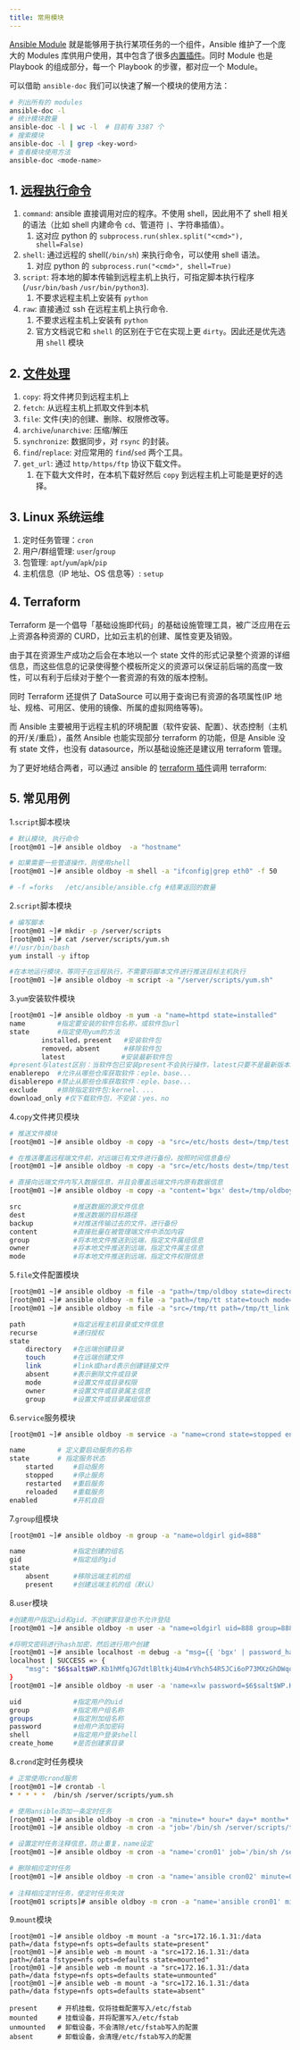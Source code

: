 ```yaml
---
title: 常用模块
---
```

[Ansible Module](https://docs.ansible.com/ansible/latest/modules/modules_by_category.html) 就是能够用于执行某项任务的一个组件，Ansible 维护了一个庞大的 Modules 库供用户使用，其中包含了很多[内置插件](https://docs.ansible.com/ansible/latest/collections/ansible/builtin/index.html#plugin-index)。同时 Module 也是 Playbook 的组成部分，每一个 Playbook 的步骤，都对应一个 Module。

可以借助 `ansible-doc` 我们可以快速了解一个模块的使用方法：
```bash
# 列出所有的 modules
ansible-doc -l
# 统计模块数量
ansible-doc -l | wc -l  # 目前有 3387 个
# 搜索模块
ansible-doc -l | grep <key-word>
# 查看模块使用方法
ansible-doc <mode-name>
```


## 1. [远程执行命令](https://docs.ansible.com/ansible/latest/modules/list_of_commands_modules.html)

1. `command`: ansible 直接调用对应的程序。不使用 shell，因此用不了 shell 相关的语法（比如 shell 内建命令 `cd`、管道符 `|`、字符串插值）。
   1. 这对应 python 的 `subprocess.run(shlex.split("<cmd>"), shell=False)`
2. `shell`: 通过远程的 shell(`/bin/sh`) 来执行命令，可以使用 shell 语法。
   1. 对应 python 的 `subprocess.run("<cmd>", shell=True)`
3. `script`: 将本地的脚本传输到远程主机上执行，可指定脚本执行程序(`/usr/bin/bash` `/usr/bin/python3`). 
   1. 不要求远程主机上安装有 `python`
4. `raw`: 直接通过 ssh 在远程主机上执行命令. 
   1. 不要求远程主机上安装有 `python`
   2. 官方文档说它和 `shell` 的区别在于它在实现上更 `dirty`。因此还是优先选用 `shell` 模块


## 2. [文件处理](https://docs.ansible.com/ansible/latest/modules/list_of_files_modules.html)

1. `copy`: 将文件拷贝到远程主机上
2. `fetch`: 从远程主机上抓取文件到本机
3. `file`: 文件(夹)的创建、删除、权限修改等。
4. `archive`/`unarchive`: 压缩/解压
5. `synchronize`: 数据同步，对 `rsync` 的封装。
6. `find`/`replace`: 对应常用的 `find`/`sed` 两个工具。
7. `get_url`: 通过 `http/https/ftp` 协议下载文件。
   1. 在下载大文件时，在本机下载好然后 `copy` 到远程主机上可能是更好的选择。

## 3. Linux 系统运维

1. 定时任务管理：`cron`
2. 用户/群组管理: `user`/`group`
3. 包管理: `apt`/`yum`/`apk`/`pip`
4. 主机信息（IP 地址、OS 信息等）: `setup`

## 4. Terraform

Terraform 是一个倡导「基础设施即代码」的基础设施管理工具，被广泛应用在云上资源各种资源的 CURD，比如云主机的创建、属性变更及销毁。

由于其在资源生产成功之后会在本地以一个 state 文件的形式记录整个资源的详细信息，而这些信息的记录使得整个模板所定义的资源可以保证前后端的高度一致性，可以有利于后续对于整个一套资源的有效的版本控制。

同时 Terraform 还提供了 DataSource 可以用于查询已有资源的各项属性(IP 地址、规格、可用区、使用的镜像、所属的虚拟网络等等)。

而 Ansible 主要被用于远程主机的环境配置（软件安装、配置）、状态控制（主机的开/关/重启），虽然 Ansible 也能实现部分 terraform 的功能，但是 Ansible 没有 state 文件，也没有 datasource，所以基础设施还是建议用 terraform 管理。

为了更好地结合两者，可以通过 ansible 的 [terraform 插件](https://docs.ansible.com/ansible/latest/modules/terraform_module.html)调用 terraform:



## 5. 常见用例

1.`script`脚本模块


```bash
# 默认模块, 执行命令
[root@m01 ~]# ansible oldboy  -a "hostname"

# 如果需要一些管道操作，则使用shell
[root@m01 ~]# ansible oldboy -m shell -a "ifconfig|grep eth0" -f 50

# -f =forks   /etc/ansible/ansible.cfg #结果返回的数量
```

2.`script`脚本模块

```bash
# 编写脚本
[root@m01 ~]# mkdir -p /server/scripts
[root@m01 ~]# cat /server/scripts/yum.sh
#!/usr/bin/bash
yum install -y iftop

#在本地运行模块，等同于在远程执行，不需要将脚本文件进行推送目标主机执行
[root@m01 ~]# ansible oldboy -m script -a "/server/scripts/yum.sh"
```

3.`yum`安装软件模块

```bash
[root@m01 ~]# ansible oldboy -m yum -a "name=httpd state=installed"
name        #指定要安装的软件包名称，或软件包url
state       #指定使用yum的方法
    	installed，present   #安装软件包
    	removed，absent      #移除软件包
    	latest              #安装最新软件包 
#present与latest区别：当软件包已安装present不会执行操作，latest只要不是最新版本就安装最新版本
enablerepo  #允许从哪些仓库获取软件：eple、base...
disablerepo #禁止从那些仓库获取软件：eple、base...
exclude     #排除指定软件包:kernel、...
download_only #仅下载软件包，不安装：yes、no
```

4.`copy`文件拷贝模块

```bash
# 推送文件模块
[root@m01 ~]# ansible oldboy -m copy -a "src=/etc/hosts dest=/tmp/test.txt"

# 在推送覆盖远程端文件前，对远端已有文件进行备份，按照时间信息备份
[root@m01 ~]# ansible oldboy -m copy -a "src=/etc/hosts dest=/tmp/test.txt backup=yes"

# 直接向远端文件内写入数据信息，并且会覆盖远端文件内原有数据信息
[root@m01 ~]# ansible oldboy -m copy -a "content='bgx' dest=/tmp/oldboy"

src             #推送数据的源文件信息
dest            #推送数据的目标路径
backup          #对推送传输过去的文件，进行备份
content         #直接批量在被管理端文件中添加内容
group           #将本地文件推送到远端，指定文件属组信息
owner           #将本地文件推送到远端，指定文件属主信息
mode            #将本地文件推送到远端，指定文件权限信息
```

5.`file`文件配置模块

```bash
[root@m01 ~]# ansible oldboy -m file -a "path=/tmp/oldboy state=directory"
[root@m01 ~]# ansible oldboy -m file -a "path=/tmp/tt state=touch mode=555 owner=root group=root"
[root@m01 ~]# ansible oldboy -m file -a "src=/tmp/tt path=/tmp/tt_link state=link"

path            #指定远程主机目录或文件信息
recurse         #递归授权
state 
    directory   #在远端创建目录
    touch       #在远端创建文件
    link        #link或hard表示创建链接文件
    absent      #表示删除文件或目录
    mode        #设置文件或目录权限
    owner       #设置文件或目录属主信息
    group       #设置文件或目录属组信息
```

6.`service`服务模块

```bash
[root@m01 ~]# ansible oldboy -m service -a "name=crond state=stopped enabled=yes"

name        # 定义要启动服务的名称
state       # 指定服务状态
    started     #启动服务
    stopped     #停止服务
    restarted   #重启服务
    reloaded    #重载服务
enabled         #开机自启
```

7.`group`组模块

```bash
[root@m01 ~]# ansible oldboy -m group -a "name=oldgirl gid=888"

name            #指定创建的组名
gid             #指定组的gid
state
    absent      #移除远端主机的组
    present     #创建远端主机的组（默认）
```

8.`user`模块

```bash
#创建用户指定uid和gid，不创建家目录也不允许登陆
[root@m01 ~]# ansible oldboy -m user -a "name=oldgirl uid=888 group=888 shell=/sbin/nologin create_home=no"

#将明文密码进行hash加密，然后进行用户创建
[root@m01 ~]# ansible localhost -m debug -a "msg={{ 'bgx' | password_hash('sha512', 'salt') }}"
localhost | SUCCESS => {
    "msg": "$6$salt$WP.Kb1hMfqJG7dtlBltkj4Um4rVhch54R5JCi6oP73MXzGhDWqqIY.JkSOnIsBSOeXpKglY7gUhHzY4ZtySm41"
}
[root@m01 ~]# ansible oldboy -m user -a 'name=xlw password=$6$salt$WP.Kb1hMfqJG7dtlBltkj4Um4rVhch54R5JCi6oP73MXzGhDWqqIY.JkSOnIsBSOeXpKglY7gUhHzY4ZtySm41 create_home=yes shell=/bin/bash'

uid             #指定用户的uid
group           #指定用户组名称
groups          #指定附加组名称
password        #给用户添加密码
shell           #指定用户登录shell
create_home     #是否创建家目录
```

8.`crond`定时任务模块

```bash
# 正常使用crond服务
[root@m01 ~]# crontab -l
* * * * *  /bin/sh /server/scripts/yum.sh

# 使用ansible添加一条定时任务
[root@m01 ~]# ansible oldboy -m cron -a "minute=* hour=* day=* month=* weekday=*  job='/bin/sh /server/scripts/test.sh'"
[root@m01 ~]# ansible oldboy -m cron -a "job='/bin/sh /server/scripts/test.sh'"

# 设置定时任务注释信息，防止重复，name设定
[root@m01 ~]# ansible oldboy -m cron -a "name='cron01' job='/bin/sh /server/scripts/test.sh'"

# 删除相应定时任务
[root@m01 ~]# ansible oldboy -m cron -a "name='ansible cron02' minute=0 hour=0 job='/bin/sh /server/scripts/test.sh' state=absent"
 
# 注释相应定时任务，使定时任务失效
[root@m01 scripts]# ansible oldboy -m cron -a "name='ansible cron01' minute=0 hour=0 job='/bin/sh /server/scripts/test.sh' disabled=no"
```

9.`mount`模块

```
[root@m01 ~]# ansible oldboy -m mount -a "src=172.16.1.31:/data path=/data fstype=nfs opts=defaults state=present"
[root@m01 ~]# ansible web -m mount -a "src=172.16.1.31:/data path=/data fstype=nfs opts=defaults state=mounted"
[root@m01 ~]# ansible web -m mount -a "src=172.16.1.31:/data path=/data fstype=nfs opts=defaults state=unmounted"
[root@m01 ~]# ansible web -m mount -a "src=172.16.1.31:/data path=/data fstype=nfs opts=defaults state=absent"

present     # 开机挂载，仅将挂载配置写入/etc/fstab
mounted     # 挂载设备，并将配置写入/etc/fstab
unmounted   # 卸载设备，不会清除/etc/fstab写入的配置
absent      # 卸载设备，会清理/etc/fstab写入的配置
```